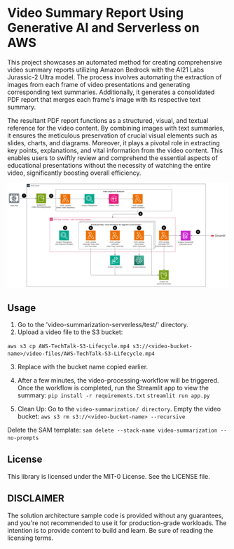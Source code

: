 # Video Summary Report Using Generative AI and Serverless on AWS

This project showcases an automated method for creating comprehensive video summary reports utilizing Amazon Bedrock with the AI21 Labs Jurassic-2 Ultra model. The process involves automating the extraction of images from each frame of video presentations and generating corresponding text summaries. Additionally, it generates a consolidated PDF report that merges each frame's image with its respective text summary.

The resultant PDF report functions as a structured, visual, and textual reference for the video content. By combining images with text summaries, it ensures the meticulous preservation of crucial visual elements such as slides, charts, and diagrams. Moreover, it plays a pivotal role in extracting key points, explanations, and vital information from the video content. This enables users to swiftly review and comprehend the essential aspects of educational presentations without the necessity of watching the entire video, significantly boosting overall efficiency.


![Architecture](images/architecture.png)

## Usage

1. Go to the 'video-summarization-serverless/test/' directory.
2. Upload a video file to the S3 bucket:

`aws s3 cp AWS-TechTalk-S3-Lifecycle.mp4 s3://<video-bucket-name>/video-files/AWS-TechTalk-S3-Lifecycle.mp4`

3. Replace <video-bucket-name> with the bucket name copied earlier.
4. After a few minutes, the video-processing-workflow will be triggered. Once the workflow is completed, run the Streamlit app to view the summary:
`pip install -r requirements.txt`
`streamlit run app.py`

5. Clean Up: Go to the `video-summarization/ directory`. 
Empty the video bucket:
`aws s3 rm s3://<video-bucket-name> --recursive`

Delete the SAM template:
`sam delete --stack-name video-summarization --no-prompts`

## License

This library is licensed under the MIT-0 License. See the LICENSE file.

## DISCLAIMER

The solution architecture sample code is provided without any guarantees, and you're not recommended to use it for production-grade workloads. The intention is to provide content to build and learn. Be sure of reading the licensing terms.
